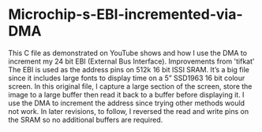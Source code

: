 # Microchip-s-EBI-incremented-via-DMA
This C file as demonstrated on YouTube shows and how I use the DMA to increment my 24 bit EBI (External Bus Interface).
Improvements from 'tifkat'
The EBI is used as the address pins on 512k 16 bit ISSI SRAM.
It’s a big file since it includes large fonts to display time on a 5” SSD1963 16 bit colour screen.
In this original file, I capture a large section of the screen, store the image to a large buffer then read it back to a buffer before displaying it.
I use the DMA to increment the address since trying other methods would not work.
In later revisions, to follow, I reversed the read and write pins on the SRAM so no additional buffers are required.

